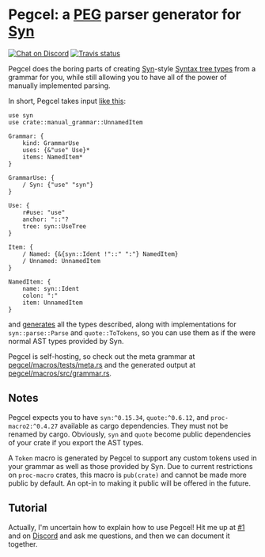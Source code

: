 # Pegcel: a [PEG] parser generator for [Syn]

[![Chat on Discord](https://img.shields.io/badge/-chat-26262b.svg?style=popout&logo=discord)][Discord]
[![Travis status](https://img.shields.io/travis/com/CAD97/pegcel.svg?style=popout&logo=travis)][Travis]

Pegcel does the boring parts of creating [Syn]-style [Syntax tree types] from a
grammar for you, while still allowing you to have all of the power of manually
implemented parsing.

In short, Pegcel takes input [like this](pegcel/macros/tests/meta.rs):

```
use syn
use crate::manual_grammar::UnnamedItem

Grammar: {
    kind: GrammarUse
    uses: {&"use" Use}*
    items: NamedItem*
}

GrammarUse: {
    / Syn: {"use" "syn"}
}

Use: {
    r#use: "use"
    anchor: "::"?
    tree: syn::UseTree
}

Item: {
    / Named: {&{syn::Ident !"::" ":"} NamedItem}
    / Unnamed: UnnamedItem
}

NamedItem: {
    name: syn::Ident
    colon: ":"
    item: UnnamedItem
}
```

and [generates](pegcel/macros/src/grammar.rs) all the types described, along
with implementations for `syn::parse::Parse` and `quote::ToTokens`, so you can
use them as if the were normal AST types provided by Syn.

Pegcel is self-hosting, so check out the meta grammar at
[pegcel/macros/tests/meta.rs](pegcel/macros/tests/meta.rs) and the generated
output at [pegcel/macros/src/grammar.rs](pegcel/macros/src/grammar.rs).

## Notes

Pegcel expects you to have `syn:^0.15.34`, `quote:^0.6.12`, and
`proc-macro2:^0.4.27` available as cargo dependencies. They must
not be renamed by cargo. Obviously, `syn` and `quote` become
public dependencies of your crate if you export the AST types.

A `Token` macro is generated by Pegcel to support any custom
tokens used in your grammar as well as those provided by Syn.
Due to current restrictions on `proc-macro` crates, this macro
is `pub(crate)` and cannot be made more public by default. An
opt-in to making it public will be offered in the future.

## Tutorial

Actually, I'm uncertain how to explain how to use Pegcel!
Hit me up at [#1] and on [Discord] and ask me questions, and
then we can document it together.

  [Syn]: <https://github.com/dtolnay/syn>
  [Syntax tree types]: <https://docs.rs/syn/0.15/syn/enum.Expr.html#syntax-tree-enums>
  [UseTree]: <https://docs.rs/syn/0.15/syn/enum.UseTree.html>
  [PEG]: <https://en.wikipedia.org/wiki/Parsing_expression_grammar>
  [Discord]: <https://discord.gg/FuPE9JE>
  [Travis]: <https://travis-ci.com/CAD97/pegcel>
  [#1]: <https://github.com/CAD97/pegcel/issues/1>
